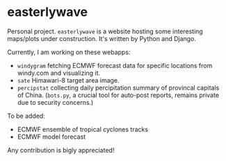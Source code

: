 # easterlywave
Personal project. `easterlywave` is a website hosting some interesting maps/plots under construction. It's written by Python and Django.

Currently, I am working on these webapps:
- `windygram` fetching ECMWF forecast data for specific locations from windy.com and visualizing it.
- `sate` Himawari-8 target area image.
- `percipstat` collecting daily percipitation summary of provincal capitals of China. (`bots.py`, a crucial tool for auto-post reports, remains private due to security concerns.)

To be added:
- ECMWF ensemble of tropical cyclones tracks
- ECMWF model forecast

Any contribution is bigly appreciated!
